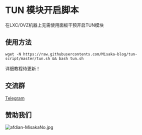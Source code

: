 # TUN 模块开启脚本

在LXC/OVZ机器上无需使用面板干预开启TUN模块

## 使用方法

```script
wget -N https://raw.githubusercontents.com/Misaka-blog/tun-script/master/tun.sh && bash tun.sh
```

详细教程待更新！

## 交流群

[Telegram](https://t.me/misakanetcn)

## 赞助我们

![afdian-MisakaNo.jpg](https://s2.loli.net/2021/12/25/SimocqwhVg89NQJ.jpg)